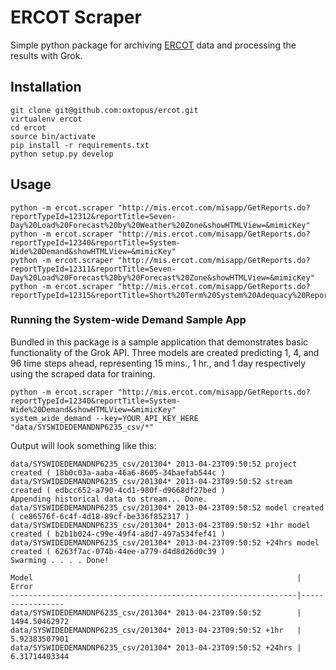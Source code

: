 ERCOT Scraper
=============

Simple python package for archiving [ERCOT](http://www.ercot.com/gridinfo/)
data and processing the results with Grok.

Installation
------------

    git clone git@github.com:oxtopus/ercot.git
    virtualenv ercot
    cd ercot
    source bin/activate
    pip install -r requirements.txt 
    python setup.py develop

Usage
-----

    python -m ercot.scraper "http://mis.ercot.com/misapp/GetReports.do?reportTypeId=12312&reportTitle=Seven-Day%20Load%20Forecast%20by%20Weather%20Zone&showHTMLView=&mimicKey"
    python -m ercot.scraper "http://mis.ercot.com/misapp/GetReports.do?reportTypeId=12340&reportTitle=System-Wide%20Demand&showHTMLView=&mimicKey"
    python -m ercot.scraper "http://mis.ercot.com/misapp/GetReports.do?reportTypeId=12311&reportTitle=Seven-Day%20Load%20Forecast%20by%20Forecast%20Zone&showHTMLView=&mimicKey"
    python -m ercot.scraper "http://mis.ercot.com/misapp/GetReports.do?reportTypeId=12315&reportTitle=Short%20Term%20System%20Adequacy%20Report&showHTMLView=&mimicKey"


### Running the System-wide Demand Sample App

Bundled in this package is a sample application that demonstrates basic 
functionality of the Grok API.  Three models are created predicting 1, 4, and 
96 time steps ahead, representing 15 mins., 1 hr., and 1 day respectively using
the scraped data for training.

    python -m ercot.scraper "http://mis.ercot.com/misapp/GetReports.do?reportTypeId=12340&reportTitle=System-Wide%20Demand&showHTMLView=&mimicKey"
    system_wide_demand --key=YOUR_API_KEY_HERE "data/SYSWIDEDEMANDNP6235_csv/*"

Output will look something like this:

    data/SYSWIDEDEMANDNP6235_csv/201304* 2013-04-23T09:50:52 project created ( 18b0c03a-aaba-46a6-8605-34baefab544c )
    data/SYSWIDEDEMANDNP6235_csv/201304* 2013-04-23T09:50:52 stream created ( edbcc652-a790-4cd1-980f-d9668df27bed )
    Appending historical data to stream... Done.
    data/SYSWIDEDEMANDNP6235_csv/201304* 2013-04-23T09:50:52 model created ( ce86576f-6c4f-4d18-89cf-be336f852317 )
    data/SYSWIDEDEMANDNP6235_csv/201304* 2013-04-23T09:50:52 +1hr model created ( b2b1b024-c99e-49f4-a8d7-497a534fef41 )
    data/SYSWIDEDEMANDNP6235_csv/201304* 2013-04-23T09:50:52 +24hrs model created ( 6263f7ac-074b-44ee-a779-d4d8d26d0c39 )
    Swarming . . . . Done!

    Model                                                           | Error
    ----------------------------------------------------------------|-----------------
    data/SYSWIDEDEMANDNP6235_csv/201304* 2013-04-23T09:50:52        | 1494.50462972
    data/SYSWIDEDEMANDNP6235_csv/201304* 2013-04-23T09:50:52 +1hr   | 5.92383507901
    data/SYSWIDEDEMANDNP6235_csv/201304* 2013-04-23T09:50:52 +24hrs | 6.31714403344